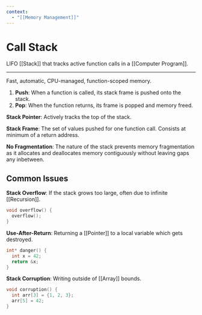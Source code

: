 ```yaml
---
context:
  - "[[Memory Management]]"
---
```


# Call Stack

LIFO [[Stack]] that tracks active function calls in a [[Computer Program]].

---

Fast, automatic, CPU-managed, function-scoped memory.

1. **Push**: When a function is called, its stack frame is pushed onto the stack.
2. **Pop**: When the function returns, its frame is popped and memory freed.

**Stack Pointer**: Actively tracks the top of the stack.

**Stack Frame**: The set of values pushed for one function call. Consists at minimum of a return address.

**No Fragmentation**: The nature of the stack prevents memory fragmentation as it allocates and deallocates memory contiguously without leaving gaps any inbetween.

## Common Issues

**Stack Overflow**: If the stack grows too large, often due to infinite [[Recursion]].

```c
void overflow() {
  overflow();
}
```

**Use-After-Return**: Returning a [[Pointer]] to a local variable which gets destroyed.

```c
int* danger() {
  int x = 42;
  return &x;
}
```

**Stack Corruption**: Writing outside of [[Array]] bounds.

```c
void corruption() {
  int arr[3] = {1, 2, 3};
  arr[5] = 42;
}
```
